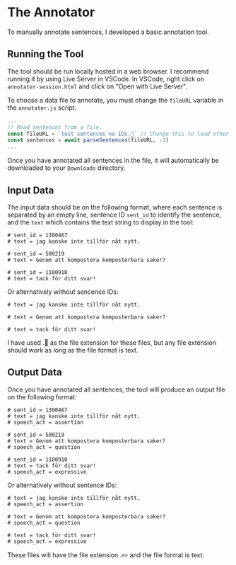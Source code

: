 # The Annotator
To manually annotate sentences, I developed a basic annotation tool.

## Running the Tool
The tool should be run locally hosted in a web browser. I recommend running it by using Live Server in VSCode. In VSCode, right click on `annotater-session.html` and click on "Open with Live Server".

To choose a data file to annotate, you must change the `fileURL` variable in the `annotater.js` script.

```js
...
// Read sentences from a file.
const fileURL = `test sentences no IDs.💬` // Change this to load other file.
const sentences = await parseSentences(fileURL, -1)
...

```

Once you have annotated all sentences in the file, it will automatically be downloaded to your `Downloads` directory.

## Input Data
The input data should be on the following format, where each sentence is separated by an empty line, sentence ID `sent_id` to identify the sentence, and the `text` which contains the text string to display in the tool:
```
# sent_id = 1300467
# text = jag kanske inte tillför nåt nytt. 

# sent_id = 500219
# text = Genom att kompostera komposterbara saker? 

# sent_id = 1100910
# text = tack för ditt svar! 
```

Or alternatively without sencence IDs:
```
# text = jag kanske inte tillför nåt nytt. 

# text = Genom att kompostera komposterbara saker? 

# text = tack för ditt svar! 
```

I have used .💬 as the file extension for these files, but any file extension should work as long as the file format is text.

## Output Data
Once you have annotated all sentences, the tool will produce an output file on the following format:

```
# sent_id = 1300467
# text = jag kanske inte tillför nåt nytt. 
# speech_act = assertion

# sent_id = 500219
# text = Genom att kompostera komposterbara saker?
# speech_act = question

# sent_id = 1100910
# text = tack för ditt svar! 
# speech_act = expressive
```

Or alternatively without sentence IDs:
```
# text = jag kanske inte tillför nåt nytt. 
# speech_act = assertion

# text = Genom att kompostera komposterbara saker?
# speech_act = question

# text = tack för ditt svar! 
# speech_act = expressive
```

These files will have the file extension .✏️ and the file format is text.